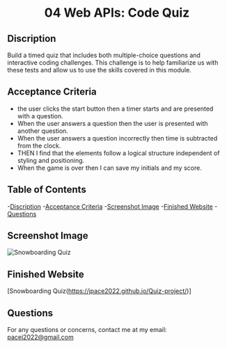 <h1 align="center"> 04 Web APIs: Code Quiz </h1>

## Discription
Build a timed quiz that includes both multiple-choice questions and interactive coding challenges. This challenge is to help familiarize us with these tests and allow us to use the skills covered in this module.

## Acceptance Criteria

- the user clicks the start button then a timer starts and are presented with a question.
- When the user answers a question then the user is presented with another question.
- When the user answers a question incorrectly then time is subtracted from the clock.
- THEN I find that the elements follow a logical structure independent of styling and positioning.
- When the game is over then I can save my initials and my score.


## Table of Contents
-[Discription](#discription)
-[Acceptance Criteria](#acceptance-criteria)
-[Screenshot Image](#screenshot-image)
-[Finished Website](#finished-website)
-[Questions](#questions)

## Screenshot Image
![Snowboarding Quiz]()

## Finished Website
[Snowboarding Quiz(https://jpace2022.github.io/Quiz-project/)]

## Questions
For any questions or concerns, contact me at my email: pacej2022@gmail.com


